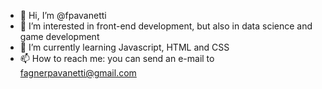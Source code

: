 - 👋 Hi, I’m @fpavanetti
- 👀 I’m interested in front-end development, but also in data science and game development
- 🌱 I’m currently learning Javascript, HTML and CSS
- 📫 How to reach me: you can send an e-mail to fagnerpavanetti@gmail.com

<!---
fpavanetti/fpavanetti is a ✨ special ✨ repository because its `README.md` (this file) appears on your GitHub profile.
You can click the Preview link to take a look at your changes.
--->
